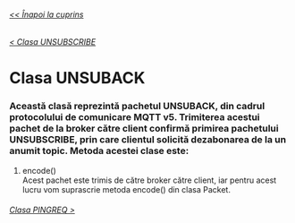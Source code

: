 ###### [<< Înapoi la cuprins](../Cuprins.md)
###### [< Clasa UNSUBSCRIBE](16.%20UNSUBSCRIBE.md)
# Clasa UNSUBACK
### Această clasă reprezintă pachetul UNSUBACK, din cadrul protocolului de comunicare MQTT v5. Trimiterea acestui pachet de la broker către client confirmă primirea pachetului UNSUBSCRIBE, prin care clientul solicită dezabonarea de la un anumit topic. Metoda acestei clase este:
1. encode()  
Acest pachet este trimis de către broker către client, iar pentru acest lucru vom suprascrie metoda encode() din clasa Packet.
###### [Clasa PINGREQ >](18.%20PINGREQ.md)


